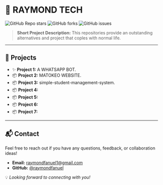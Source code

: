 # 🌟 RAYMOND TECH

![GitHub Repo stars](https://img.shields.io/github/stars/raymondfanuel/RAY-MD?style=social)
![GitHub forks](https://img.shields.io/github/forks/raymondfanuel/RAY-MD?style=social)
![GitHub issues](https://img.shields.io/github/issues/raymondfanuel/RAY-MD)

> **Short Project Description:** This repositories provide an outstanding alternatives and project that coples with normal life.

---

## 🚀 Projects

- ✨ **Project 1:** A WHATSAPP BOT.
- 📦 **Project 2:** MATOKEO WEBSITE.
- 📦 **Project 3:** simple-student-management-system.
- 📦 **Project 4:** 
- 📦 **Project 5:** 
- 📦 **Project 6:** 
- 📦 **Project 7:** 
---

## 📬 Contact

Feel free to reach out if you have any questions, feedback, or collaboration ideas!

- **Email:** [raymondfanuel1@gmail.com](mailto:raymondfanuel1@gmail.com)
- **GitHub:** [@raymondfanuel](https://github.com/raymondfanuel)

💡 *Looking forward to connecting with you!*
